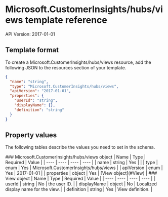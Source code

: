 # Microsoft.CustomerInsights/hubs/views template reference
API Version: 2017-01-01
## Template format

To create a Microsoft.CustomerInsights/hubs/views resource, add the following JSON to the resources section of your template.

```json
{
  "name": "string",
  "type": "Microsoft.CustomerInsights/hubs/views",
  "apiVersion": "2017-01-01",
  "properties": {
    "userId": "string",
    "displayName": {},
    "definition": "string"
  }
}
```
## Property values

The following tables describe the values you need to set in the schema.

<a id="Microsoft.CustomerInsights/hubs/views" />
### Microsoft.CustomerInsights/hubs/views object
|  Name | Type | Required | Value |
|  ---- | ---- | ---- | ---- |
|  name | string | Yes |  |
|  type | enum | Yes | Microsoft.CustomerInsights/hubs/views |
|  apiVersion | enum | Yes | 2017-01-01 |
|  properties | object | Yes | [View object](#View) |


<a id="View" />
### View object
|  Name | Type | Required | Value |
|  ---- | ---- | ---- | ---- |
|  userId | string | No | the user ID. |
|  displayName | object | No | Localized display name for the view. |
|  definition | string | Yes | View definition. |

